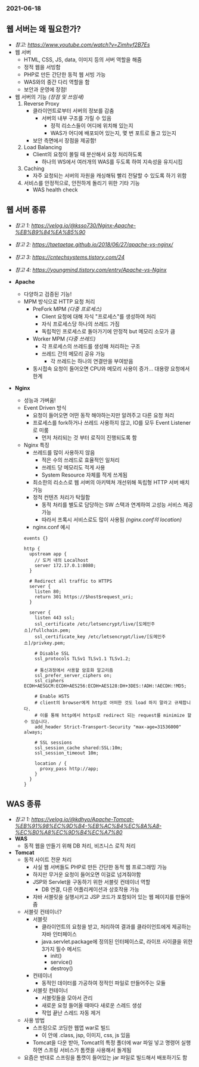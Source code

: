 ### 2021-06-18

## 웹 서버는 왜 필요한가?
- *참고: https://www.youtube.com/watch?v=Zimhvf2B7Es*
- 웹 서버
    - HTML, CSS, JS, data, 이미지 등의 서버 역할을 해줌
    - 정적 웹을 서빙함
    - PHP로 만든 간단한 동적 웹 서빙 가능
    - WAS와의 중간 다리 역할을 함
    - 보안과 운영에 장점!
- 웹 서버의 기능 *(장점 및 쓰임새)*
    1. Reverse Proxy
        - 클라이언트로부터 서버의 정보를 감춤
            - 서버의 내부 구조를 가릴 수 있음
                - 정적 리소스들이 어디에 위치해 있는지
                - WAS가 어디에 배포되어 있는지, 몇 번 포트로 돌고 있는지 
        - 보안 측면에서 장점을 제공함!
    2. Load Balancing
        - Client의 요청이 몰릴 때 분산해서 요청 처리하도록
            - 하나의 WS에서 여러개의 WAS를 두도록 하여 지속성을 유지시킴
    3. Caching
        - 자주 요청되는 서버의 자원을 캐싱해둬 빨리 전달할 수 있도록 하기 위함
    4. 서비스를 안정적으로, 안전하게 돌리기 위한 기타 기능
        - WAS health check

## 웹 서버 종류
- *참고 1: https://velog.io/@ksso730/Nginx-Apache-%EB%B9%84%EA%B5%90*
- *참고 2: https://taetaetae.github.io/2018/06/27/apache-vs-nginx/*
- *참고 3: https://cntechsystems.tistory.com/24*
- *참고 4: https://youngmind.tistory.com/entry/Apache-vs-Nginx*
- __Apache__
    - 다양하고 검증된 기능!
    - MPM 방식으로 HTTP 요청 처리
        - PreFork MPM *(다중 프로세스)*
            - Client 요청에 대해 자식 "프로세스"를 생성하여 처리
            - 자식 프로세스당 하나의 쓰레드 가짐
            - 독립적인 프로세스로 돌아가기에 안정적 but 메모리 소모가 큼
        - Worker MPM *(다중 쓰레드)*
            - 각 프로세스의 쓰레드를 생성해 처리하는 구조
            - 쓰레드 간의 메모리 공유 가능
                - 각 쓰레드는 하나의 연결만을 부여받음
        - 동시접속 요청이 들어오면 CPU와 메모리 사용이 증가... 대용량 요청에서 한계 

- __Nginx__
    - 성능과 가벼움!
    - Event Driven 방식
        - 요청이 들어오면 어떤 동작 해야하는지만 알려주고 다른 요청 처리
        - 프로세스를 fork하거나 쓰레드 사용하지 않고, IO를 모두 Event Listener로 미룸
            - 먼저 처리되는 것 부터 로직이 진행되도록 함
    - Nginx 특징
        - 쓰레드를 많이 사용하지 않음
            - 적은 수의 쓰레드로 효율적인 일처리
            - 쓰레드 당 메모리도 적게 사용
            - System Resource 자체를 적게 쓰게됨
        - 최소한의 리소스로 웹 서버의 아키텍쳐 개선위해 독립형 HTTP 서버 배치 가능
        - 정적 컨텐츠 처리가 탁월함
            - 동적 처리를 별도로 담당하는 SW 스택과 연계하여 고성능 서비스 제공 가능
            - 따라서 프록시 서비스로도 많이 사용됨 *(nginx.conf의 location)*
        - nginx.conf 예시
        ```
        events {}
        
        http {       
          upstream app {
            // 도커 내의 Localhost
            server 172.17.0.1:8080;
          }
          
          # Redirect all traffic to HTTPS
          server {
            listen 80;
            return 301 https://$host$request_uri;
          }
        
          server {
            listen 443 ssl;  
            ssl_certificate /etc/letsencrypt/live/[도메인주소]/fullchain.pem;
            ssl_certificate_key /etc/letsencrypt/live/[도메인주소]/privkey.pem;
        
            # Disable SSL
            ssl_protocols TLSv1 TLSv1.1 TLSv1.2;
        
            # 통신과정에서 사용할 암호화 알고리즘
            ssl_prefer_server_ciphers on;
            ssl_ciphers ECDH+AESGCM:ECDH+AES256:ECDH+AES128:DH+3DES:!ADH:!AECDH:!MD5;
        
            # Enable HSTS
            # client의 browser에게 http로 어떠한 것도 load 하지 말라고 규제합니다.
            # 이를 통해 http에서 https로 redirect 되는 request를 minimize 할 수 있습니다.
            add_header Strict-Transport-Security "max-age=31536000" always;
        
            # SSL sessions
            ssl_session_cache shared:SSL:10m;
            ssl_session_timeout 10m;      
        
            location / {
              proxy_pass http://app;    
            }
          }
        }
        ```

## WAS 종류
- *참고 1: https://velog.io/@kdhyo/Apache-Tomcat-%EB%91%98%EC%9D%B4-%EB%AC%B4%EC%8A%A8-%EC%B0%A8%EC%9D%B4%EC%A7%80*
- __WAS__
    - 동적 웹을 만들기 위해 DB 처리, 비즈니스 로직 처리
- __Tomcat__
    - 동적 사이트 전문 처리
        - 사실 웹 서버들도 PHP로 만든 간단한 동적 웹 프로그래밍 가능
        - 하지만 무거운 요청이 들어오면 이걸로 넘겨줘야함
        - JSP와 Servlet을 구동하기 위한 서블릿 컨테이너 역할
            - DB 연결, 다른 어플리케이션과 상호작용 가능
        - 자바 서블릿을 실행시키고 JSP 코드가 포함되어 있는 웹 페이지를 만들어줌
    - 서블릿 컨테이너?
        - 서블릿
            - 클라이언트의 요청을 받고, 처리하여 결과를 클라이언트에게 제공하는 자바 인터페이스
            - java.servlet.package에 정의된 인터페이스로, 라이프 사이클을 위한 3가지 필수 메서드
                - init()
                - service()
                - destroy()
        - 컨테이너
            - 동적인 데이터를 가공하여 정적인 파일로 만들어주는 모듈
        - 서블릿 컨테이너
            - 서블릿들을 모아서 관리
            - 새로운 요청 들어올 때마다 새로운 스레드 생성
            - 작업 끝난 스레드 자동 제거
    - 사용 방법
        - 스프링으로 코딩한 웹앱 war로 빌드
            - 이 안에 .class, jsp, 이미지, css, js 있음
        - Tomcat을 다운 받아, Tomcat의 특정 폴더에 war 파일 넣고 명령어 실행하면 스프링 서비스가 톰캣을 사용해서 돌게됨
    - 요즘은 반대로 스프링을 톰캣이 들어있는 jar 파일로 빌드해서 배포하기도 함

